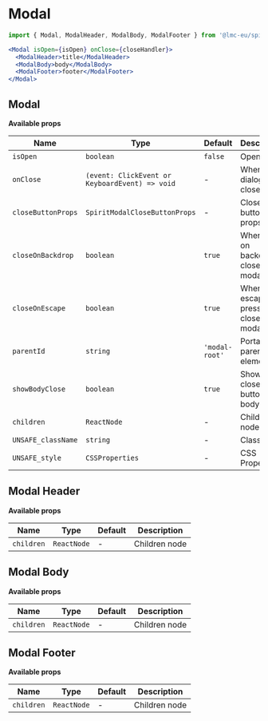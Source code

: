 # Modal

```jsx
import { Modal, ModalHeader, ModalBody, ModalFooter } from '@lmc-eu/spirit-web-react/components';
```

```jsx
<Modal isOpen={isOpen} onClose={closeHandler}>
  <ModalHeader>title</ModalHeader>
  <ModalBody>body</ModalBody>
  <ModalFooter>footer</ModalFooter>
</Modal>
```

## Modal

**Available props**

| Name               | Type                                           | Default        | Description                         |
| ------------------ | ---------------------------------------------- | -------------- | ----------------------------------- |
| `isOpen`           | `boolean`                                      | `false`        | Open state                          |
| `onClose`          | `(event: ClickEvent or KeyboardEvent) => void` | -              | When dialog is closed               |
| `closeButtonProps` | `SpiritModalCloseButtonProps`                  | -              | Close button props                  |
| `closeOnBackdrop`  | `boolean`                                      | `true`         | When click on backdrop closes modal |
| `closeOnEscape`    | `boolean`                                      | `true`         | When escape press closes modal      |
| `parentId`         | `string`                                       | `'modal-root'` | Portal parent element ID            |
| `showBodyClose`    | `boolean`                                      | `true`         | Shows close button on body          |
| `children`         | `ReactNode`                                    | -              | Children node                       |
| `UNSAFE_className` | `string`                                       | -              | Classname                           |
| `UNSAFE_style`     | `CSSProperties`                                | -              | CSS Properties                      |

## Modal Header

**Available props**

| Name       | Type        | Default | Description   |
| ---------- | ----------- | ------- | ------------- |
| `children` | `ReactNode` | -       | Children node |

## Modal Body

**Available props**

| Name       | Type        | Default | Description   |
| ---------- | ----------- | ------- | ------------- |
| `children` | `ReactNode` | -       | Children node |

## Modal Footer

**Available props**

| Name       | Type        | Default | Description   |
| ---------- | ----------- | ------- | ------------- |
| `children` | `ReactNode` | -       | Children node |
